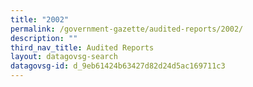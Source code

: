 ```yaml
---
title: "2002"
permalink: /government-gazette/audited-reports/2002/
description: ""
third_nav_title: Audited Reports
layout: datagovsg-search
datagovsg-id: d_9eb61424b63427d82d24d5ac169711c3
---
```

